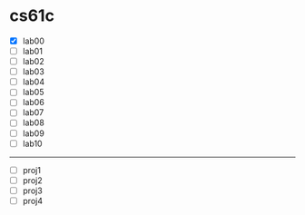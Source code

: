 # cs61c

- [x] lab00
- [ ] lab01
- [ ] lab02
- [ ] lab03
- [ ] lab04
- [ ] lab05
- [ ] lab06
- [ ] lab07
- [ ] lab08
- [ ] lab09
- [ ] lab10
---
- [ ] proj1
- [ ] proj2
- [ ] proj3
- [ ] proj4